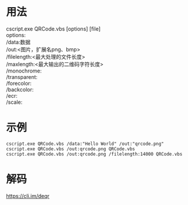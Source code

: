 # 用法
cscript.exe QRCode.vbs [options] [file]  
options:  
/data:数据  
/out:<图片，扩展名png、bmp>  
/filelength:<最大处理的文件长度>  
/maxlength:<最大输出的二维码字符长度>  
/monochrome:  
/transparent:  
/forecolor:  
/backcolor:  
/ecr:  
/scale:  
# 示例
```
cscript.exe QRCode.vbs /data:"Hello World" /out:"qrcode.png"
cscript.exe QRCode.vbs /out:qrcode.png QRCode.vbs
cscript.exe QRCode.vbs /out:qrcode.png /filelength:14000 QRCode.vbs
```

# 解码
https://cli.im/deqr  
